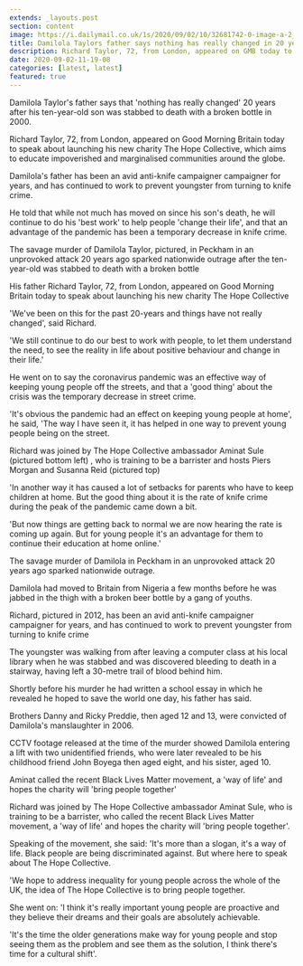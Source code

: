 ```yaml
---
extends: _layouts.post
section: content
image: https://i.dailymail.co.uk/1s/2020/09/02/10/32681742-0-image-a-2_1599037258538.jpg 
title: Damilola Taylors father says nothing has really changed in 20 years   
description: Richard Taylor, 72, from London, appeared on GMB today to speak about his new charity The Hope Collective, which aims to educate  impoverished and marginalised communities worldwide. 
date: 2020-09-02-11-19-08 
categories: [latest, latest] 
featured: true 
--- 
```

Damilola Taylor's father says that 'nothing has really changed' 20 years after his ten-year-old son was stabbed to death with a broken bottle in 2000.  

Richard Taylor, 72, from London, appeared on Good Morning Britain today to speak about launching his new charity The Hope Collective, which aims to educate impoverished and marginalised communities around the globe. 

Damilola's father has been an avid anti-knife campaigner campaigner for years, and has continued to work to prevent youngster from turning to knife crime.  

He told that while not much has moved on since his son's death, he will continue to do his 'best work' to help people 'change their life', and that an advantage of the pandemic has been a temporary decrease in knife crime.

The savage murder of Damilola Taylor, pictured, in Peckham in an unprovoked attack 20 years ago sparked nationwide outrage after the ten-year-old was stabbed to death with a broken bottle

His father Richard Taylor, 72, from London, appeared on Good Morning Britain today to speak about launching his new charity The Hope Collective

'We've been on this for the past 20-years and things have not really changed', said Richard. 

'We still continue to do our best to work with people, to let them understand the need, to see the reality in life about positive behaviour and change in their life.' 

He went on to say the coronavirus pandemic was an effective way of keeping young people off the streets, and that a 'good thing' about the crisis was the temporary decrease in street crime. 

'It's obvious the pandemic had an effect on keeping young people at home', he said, 'The way I have seen it, it has helped in one way to prevent young people being on the street. 

Richard was joined by The Hope Collective ambassador Aminat Sule (pictured bottom left) , who is training to be a barrister and hosts Piers Morgan and Susanna Reid (pictured top)  

'In another way it has caused a lot of setbacks for parents who have to keep children at home. But the good thing about it is the rate of knife crime during the peak of the pandemic came down a bit. 

'But now things are getting back to normal we are now hearing the rate is coming up again. But for young people it's an advantage for them to continue their education at home online.'  

The savage murder of Damilola in Peckham in an unprovoked attack 20 years ago sparked nationwide outrage. 

Damilola had moved to Britain from Nigeria a few months before he was jabbed in the thigh with a broken beer bottle by a gang of youths.  

Richard, pictured in 2012, has been an avid anti-knife campaigner campaigner for years, and has continued to work to prevent youngster from turning to knife crime

The youngster was walking from after leaving a computer class at his local library when he was stabbed and was discovered bleeding to death in a stairway, having left a 30-metre trail of blood behind him. 

Shortly before his murder he had written a school essay in which he revealed he hoped to save the world one day, his father has said.  

Brothers Danny and Ricky Preddie, then aged 12 and 13, were convicted of Damilola's manslaughter in 2006.  

CCTV footage released at the time of the murder showed Damilola entering a lift with two unidentified friends, who were later revealed to be his childhood friend John Boyega then aged eight, and his sister, aged 10. 

Aminat called the recent Black Lives Matter movement, a 'way of life' and hopes the charity will 'bring people together'

Richard was joined by The Hope Collective ambassador Aminat Sule, who is training to be a barrister, who called the recent Black Lives Matter movement, a 'way of life' and hopes the charity will 'bring people together'. 

Speaking of the movement, she said: 'It's more than a slogan, it's a way of life. Black people are being discriminated against. But where here to speak about The Hope Collective. 

'We hope to address inequality for young people across the whole of the UK, the idea of The Hope Collective is to bring people together. 

She went on: 'I think it's really important young people are proactive and they believe their dreams and their goals are absolutely achievable.

'It's the time the older generations make way for young people and stop seeing them as the problem and see them as the solution, I think there's time for a cultural shift'. 

